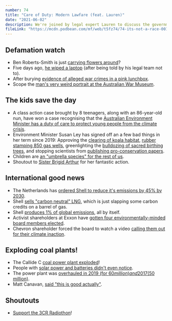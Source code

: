 ```yaml
---
number: 74
title: "Care of Duty: Modern Lawfare (feat. Lauren)"
date: "2021-06-02"
description: We're joined by legal expert Lauren to discuss the government's new duty of care to protect young people from the climate crisis. We also chat about international law and exploding coal power plants."
fileLink: "https://mcdn.podbean.com/mf/web/t5fz74/74-its-not-a-race-001.mp3"
---
```


## Defamation watch

- Ben Roberts-Smith is just [carrying flowers around](https://www.theguardian.com/australia-news/2021/may/29/dame-quentin-bryce-seeks-to-withdraw-from-giving-evidence-on-behalf-of-ben-roberts-smith)?
- Five days ago, [he wiped a laptop](https://www.theguardian.com/australia-news/2021/may/25/ben-roberts-smith-wiped-laptop-containing-national-security-issues-after-being-asked-not-to-court-hears) (after being told by his legal team not to).
- After burying [evidence of alleged war crimes in a pink lunchbox](https://www.thesaturdaypaper.com.au/thebriefing/max-opray/2021/04/12/soldier-accused-burying-evidence). 
- Scope the [man's very weird portrait at the Australian War Museum](https://www.awm.gov.au/collection/C2092390).

## The kids save the day

- A class action case brought by 8 teenagers, along with an 86-year-old nun, have won a case recognising that the [Australian Environment Minister has a duty of care to protect young people from the climate crisis](https://www.theguardian.com/australia-news/2021/may/27/australian-court-finds-government-has-duty-to-protect-young-people-from-climate-crisis).
- Environment Minister Susan Ley has signed off an a few bad things in her term since 2019: Approving the [clearing of koala habitat](https://www.theguardian.com/environment/2020/oct/27/federal-minister-gives-green-light-for-koala-habitat-to-be-bulldozed-for-port-stephens-quarry), [rubber stamping 850 gas wells](https://www.theguardian.com/australia-news/2020/nov/26/narrabri-gas-project-should-not-have-been-approved-while-santos-plans-remain-uncertain-opponents-say), greenlighting the [bulldozing of sacred birthing trees](https://www.abc.net.au/news/2020-12-17/federal-court-overturns-sussan-leys-decision-on-sacred-trees/12970540), and stopping scientists from [publishing pro-conservation papers](https://www.theguardian.com/environment/2021/may/14/environment-department-tried-to-bury-research-that-found-huge-underspend-on-australian-threatened-species).
- Children are [an "umbrella species" for the rest of us](https://savethebilbyfund.com/about-bilbies/).
- Shoutout to [Sister Brigid Arthur](https://basp.org.au/sr-brigid-addresses-the-walk-for-justice-a-far-go-for-refugees/) for her fantastic action.

## International good news

- The Netherlands has [ordered Shell to reduce it's emissions by 45% by 2030](https://newrepublic.com/article/162561/dutch-court-ruling-cut-shells-greenwashing-emissions).
- Shell [sells "carbon neutral" LNG](https://www.shell.com/business-customers/trading-and-supply/trading/news-and-media-releases/first-carbon-neutral-lng-cargo-delivered-in-europe.html), which is just slapping some carbon credits on a barrel of gas.
- Shell [produces 1% of global emissions](https://www.theguardian.com/business/2021/may/26/court-orders-royal-dutch-shell-to-cut-carbon-emissions-by-45-by-2030), all by itself.
- Activist shareholders at Exxon have [gotten four environmentally-minded board members elected](https://www.reuters.com/business/sustainable-business/shareholder-activism-reaches-milestone-exxon-board-vote-nears-end-2021-05-26/).
- Chevron shareholder forced the board to watch a video [calling them out for their climate inaction](https://twitter.com/SDonziger/status/1397601330089234438).

## Exploding coal plants!

- The Callide C [coal power plant exploded](https://www.abc.net.au/news/2021-05-28/qld-power-station-fire-explosion-callide-blackout-overhaul/100172100)!
- People with [solar power and batteries didn't even notice](https://onestepoffthegrid.com.au/what-blackout-home-batteries-power-through-queensland-coal-plant-calamity/).
- The power plant was [overhauled in 2019 (for $60 million) and 2017 ($50 million)](https://www.csenergy.com.au/news/callide-c-major-overhaul-now-underway).
- Matt Canavan, [said "this is good actually"](https://twitter.com/mattjcan/status/1397332359670689793?s=20).

## Shoutouts

- [Support the 3CR Radiothon](https://www.3cr.org.au/news/radiothon-coming-0)!
 




